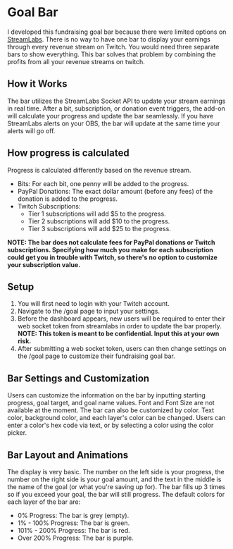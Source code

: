 # Goal Bar

I developed this fundraising goal bar because there were limited options on [StreamLabs](https://streamlabs.com/). There is no way to have one bar to display your earnings through every revenue stream on Twitch. You would need three separate bars to show everything. This bar solves that problem by combining the profits from all your revenue streams on twitch.

## How it Works

The bar utilizes the StreamLabs Socket API to update your stream earnings in real time. After a bit, subscription, or donation event triggers, the add-on will calculate your progress and update the bar seamlessly. If you have StreamLabs alerts on your OBS, the bar will update at the same time your alerts will go off.

## How progress is calculated

Progress is calculated differently based on the revenue stream.

-   Bits: For each bit, one penny will be added to the progress.
-   PayPal Donations: The exact dollar amount (before any fees) of the donation is added to the progress.
-   Twitch Subscriptions:
    -   Tier 1 subscriptions will add \$5 to the progress.
    -   Tier 2 subscriptions will add \$10 to the progress.
    -   Tier 3 subscriptions will add \$25 to the progress.

**NOTE: The bar does not calculate fees for PayPal donations or Twitch subscriptions. Specifying how much you make for each subscription could get you in trouble with Twitch, so there's no option to customize your subscription value.**

## Setup

1. You will first need to login with your Twitch account.
1. Navigate to the /goal page to input your settings.
1. Before the dashboard appears, new users will be required to enter their web socket token from streamlabs in order to update the bar properly. **NOTE: This token is meant to be confidential. Input this at your own risk.**
1. After submitting a web socket token, users can then change settings on the /goal page to customize their fundraising goal bar.

## Bar Settings and Customization

Users can customize the information on the bar by inputting starting progress, goal target, and goal name values. Font and Font Size are not available at the moment. The bar can also be customized by color. Text color, background color, and each layer's color can be changed. Users can enter a color's hex code via text, or by selecting a color using the color picker.

## Bar Layout and Animations

The display is very basic. The number on the left side is your progress, the number on the right side is your goal amount, and the text in the middle is the name of the goal (or what you're saving up for). The bar fills up 3 times so if you exceed your goal, the bar will still progress. The default colors for each layer of the bar are:

-   0% Progress: The bar is grey (empty).
-   1% - 100% Progress: The bar is green.
-   101% - 200% Progress: The bar is red.
-   Over 200% Progress: The bar is purple.
